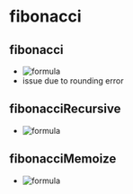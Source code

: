 # fibonacci

## fibonacci
- ![formula](https://render.githubusercontent.com/render/math?math=O(1))
- issue due to rounding error

## fibonacciRecursive
- ![formula](https://render.githubusercontent.com/render/math?math=O(2^n))

## fibonacciMemoize
- ![formula](https://render.githubusercontent.com/render/math?math=O(n))